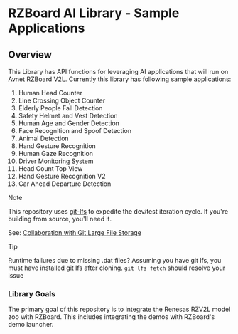 # RZBoard AI Library - Sample Applications

## Overview

This Library has API functions for leveraging AI applications that will run on Avnet RZBoard V2L. Currently this library has following sample applications: 

1. Human Head Counter
2. Line Crossing Object Counter
3. Elderly People Fall Detection
4. Safety Helmet and Vest Detection
5. Human Age and Gender Detection
6. Face Recognition and Spoof Detection
7. Animal Detection
8. Hand Gesture Recognition
9. Human Gaze Recognition
10. Driver Monitoring System
11. Head Count Top View
12. Hand Gesture Recognition V2
13. Car Ahead Departure Detection


> [!NOTE]
> This repository uses [git-lfs](https://docs.github.com/en/repositories/working-with-files/managing-large-files/about-git-large-file-storage) to expedite the dev/test iteration cycle. If you're building from source, you'll need it.
> 
>See: [Collaboration with Git Large File Storage](https://docs.github.com/en/repositories/working-with-files/managing-large-files/collaboration-with-git-large-file-storage)

> [!TIP]
> Runtime failures due to missing .dat files? Assuming you have git lfs, you must have installed git lfs after cloning. `git lfs fetch` should resolve your issue

### Library Goals

The primary goal of this repository is to integrate the Renesas RZV2L model zoo with RZBoard. This includes integrating the demos with RZBoard's demo launcher.
